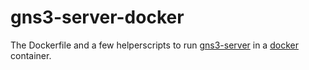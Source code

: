 # gns3-server-docker

The Dockerfile and a few helperscripts to run 
[gns3-server](https://github.com/GNS3/gns3-server) in a 
[docker](www.docker.com) container.
